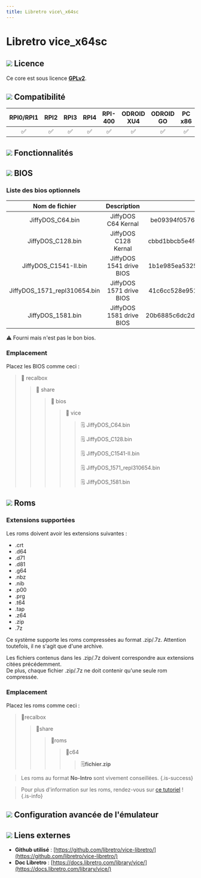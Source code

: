 ```yaml
---
title: Libretro vice\_x64sc
---
```


# Libretro vice\_x64sc



## ![](./gerald-g-parchment-background-or-border-5.svg) Licence

Ce core est sous licence [**GPLv2**](https://github.com/libretro/vice-libretro/blob/master/COPYING).

## ![](./compatibility.png) Compatibilité

| RPI0/RPI1 | RPI2 | RPI3 | RPI4 | RPI-400 | ODROID XU4 | ODROID GO | PC x86 | PC X86\_64 |
| :---: | :---: | :---: | :---: | :---: | :---: | :---: | :---: | :---: |
| ✅ | ✅ | ✅ | ✅ | ✅ | ✅ | ✅ | ✅ | ✅ |

## ![](./cogwheel-145804_640.png) Fonctionnalités



## ![](./tqfp32.svg) BIOS

### Liste des bios optionnels

| **Nom de fichier** | Description | MD5 | Fourni |
| :---: | :---: | :---: | :---: |
| JiffyDOS\_C64.bin | JiffyDOS C64 Kernal | be09394f0576cf81fa8bacf634daf9a2 | ⚠ |
| JiffyDOS\_C128.bin | JiffyDOS C128 Kernal | cbbd1bbcb5e4fd8046b6030ab71fc021 | ⚠ |
| JiffyDOS\_C1541-II.bin | JiffyDOS 1541 drive BIOS | 1b1e985ea5325a1f46eb7fd9681707bf | ⚠ |
| JiffyDOS\_1571\_repl310654.bin | JiffyDOS 1571 drive BIOS | 41c6cc528e9515ffd0ed9b180f8467c0 | ⚠ |
| JiffyDOS\_1581.bin | JiffyDOS 1581 drive BIOS | 20b6885c6dc2d42c38754a365b043d71 | ⚠ |

⚠ Fourni mais n'est pas le bon bios.

### Emplacement

Placez les BIOS comme ceci :

> 📁 recalbox
>
> > 📁 share
> >
> > > 📁 bios
> > >
> > > > 📁 vice
> > > >
> > > > > 🗒 JiffyDOS\_C64.bin
> > > > >
> > > > > 🗒 JiffyDOS\_C128.bin
> > > > >
> > > > > 🗒 JiffyDOS\_C1541-II.bin
> > > > >
> > > > > 🗒 JiffyDOS\_1571\_repl310654.bin
> > > > >
> > > > > 🗒 JiffyDOS\_1581.bin

## ![](./rom-30098_640.png) Roms

### **Extensions supportées**

Les roms doivent avoir les extensions suivantes :

* .crt
* .d64
* .d71
* .d81
* .g64
* .nbz
* .nib
* .p00
* .prg
* .t64
* .tap
* .z64
* .zip
* .7z

Ce système supporte les roms compressées au format .zip/.7z. Attention toutefois, il ne s'agit que d'une archive.

Les fichiers contenus dans les .zip/.7z doivent correspondre aux extensions citées précédemment.  
De plus, chaque fichier .zip/.7z ne doit contenir qu'une seule rom compressée.

### **Emplacement**

Placez les roms comme ceci : 

> 📁recalbox
>
> > 📁share
> >
> > > 📁roms
> > >
> > > > 📁c64
> > > >
> > > > > 🗒**fichier.zip**


>Les roms au format **No-Intro** sont vivement conseillées.
{.is-success}


>Pour plus d'information sur les roms, rendez-vous sur [ce tutoriel](/fr/tutoriels/jeux/generalite/les-roms-et-les-isos) !
{.is-info}

## ![](./hammer-28636_640.png) Configuration avancée de l'émulateur



## ![](./kisspng-web-development-world-wide-web-computer-icons-webs-world-wide-web-icon-png-5ab05c24477216.4540070115215073642927.png) Liens externes

* **Github utilisé** : [https://github.com/libretro/vice-libretro/](https://github.com/libretro/vice-libretro/)
* **Doc Libretro** : [https://docs.libretro.com/library/vice/](https://docs.libretro.com/library/vice/)

